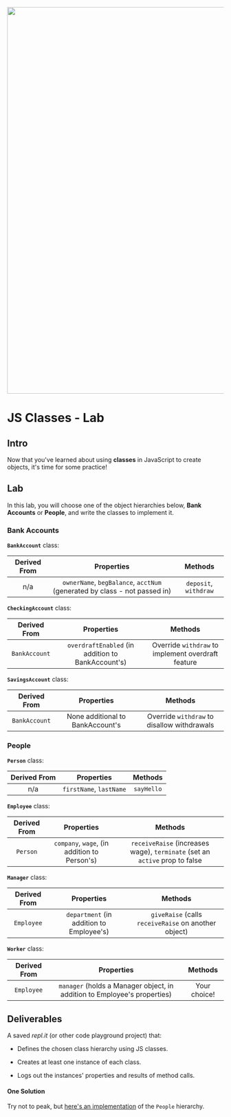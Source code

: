 <img src="https://i.imgur.com/VAIePkt.jpg" width="900">

# JS Classes - Lab

## Intro

Now that you've learned about using **classes** in JavaScript to create objects, it's time for some practice!

## Lab

In this lab, you will choose one of the object hierarchies below, **Bank Accounts** or **People**, and write the classes to implement it.

### Bank Accounts

**`BankAccount`** class:

| Derived From | Properties | Methods |
| :---: | :---: | :---: |
| n/a | `ownerName`, `begBalance`, `acctNum` (generated by class - not passed in) | `deposit`, `withdraw` |

**`CheckingAccount`** class:

| Derived From | Properties | Methods |
| :---: | :---: | :---: |
| `BankAccount` | `overdraftEnabled` (in addition to BankAccount's) |  Override `withdraw` to implement overdraft feature |

**`SavingsAccount`** class:

| Derived From | Properties | Methods |
| :---: | :---: | :---: |
| `BankAccount` | None additional to BankAccount's |  Override `withdraw` to disallow withdrawals |


### People

**`Person`** class:

| Derived From | Properties | Methods |
| :---: | :---: | :---: |
| n/a | `firstName`, `lastName` | `sayHello` |

**`Employee`** class:

| Derived From | Properties | Methods |
| :---: | :---: | :---: |
| `Person` | `company`, `wage`, (in addition to Person's) | `receiveRaise` (increases wage), `terminate` (set an `active` prop to false |

**`Manager`** class:

| Derived From | Properties | Methods |
| :---: | :---: | :---: |
| `Employee` | `department` (in addition to Employee's) | `giveRaise` (calls `receiveRaise` on another object) |

**`Worker`** class:

| Derived From | Properties | Methods |
| :---: | :---: | :---: |
| `Employee` | `manager` (holds a Manager object, in addition to Employee's properties) | Your choice! |


## Deliverables

A saved _repl.it_ (or other code playground project) that:

- Defines the chosen class hierarchy using JS classes.

- Creates at least one instance of each class.

- Logs out the instances' properties and results of method calls.

#### One Solution

Try not to peak, but [here's an implementation](https://repl.it/GjTg/10) of the `People` hierarchy. 